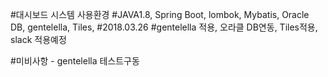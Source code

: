 
#대시보드 시스템 사용환경
#JAVA1.8, Spring Boot, lombok, Mybatis, Oracle DB, gentelella, Tiles, 
#2018.03.26
#gentelella 적용, 오라클 DB연동, Tiles적용, slack 적용예정

#미비사항 - gentelella 테스트구동